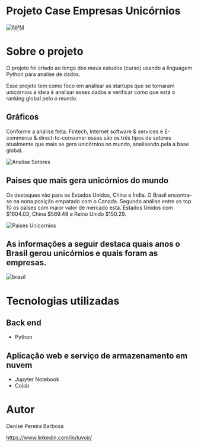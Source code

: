 # Projeto Case Empresas Unicórnios
[![NPM](https://img.shields.io/npm/l/react)](https://github.com/DeniseBarbosa/Projeto-Case-Empresas-Unicornios/blob/main/LICENSE) 

# Sobre o projeto



O projeto foi criado ao longo dos meus estudos (curso) usando a linguagem  Python para analise de dados.

Esse projeto tem como foco em analisar as startups que se tornaram unicórnios a ideia é analisar esses dados e verificar como que está o ranking global pelo o mundo. 

## Gráficos

Conforme a análise feita. Fintech, Internet software & services e E-commerce & direct-to-consumer esses são os  três tipos de setores  atualmente que mais se gera unicórnios no mundo, analisando pela a base global. 

![Analise Setores](https://user-images.githubusercontent.com/97072380/165800509-e7ed9330-3ae6-4ea0-960c-08aa395c9950.png)

## Paises que mais gera unicórnios do mundo
Os destaques vão para os Estados Unidos, China e Índia. O Brasil encontra-se na nona posição empatado com o Canada.
Segundo análise entre os top 10 os países com maior valor de mercado está.
Estados Unidos com $1604.03,
China $569.48 e 
Reino Unido $150.29.

![Paises Unicornios](https://user-images.githubusercontent.com/97072380/165802865-fc8bef5e-5059-4f99-94b0-53748d2ca569.png)



## As informações a seguir destaca quais anos o Brasil gerou unicórnios e quais foram as empresas.

![brasil](https://user-images.githubusercontent.com/97072380/165804888-fb21ddd0-ec7e-4fe7-bda8-9543424a12e6.png)


# Tecnologias utilizadas
## Back end
- Python

## Aplicação web e serviço de armazenamento em nuvem
- Jupyter Notebook
- Colab



# Autor

Denise Pereira Barbosa 

https://www.linkedin.com/in/luvoir/
